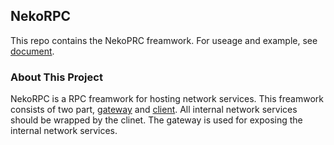 ## NekoRPC
This repo contains the NekoPRC freamwork.
For useage and example, see [document](/document).

### About This Project
NekoRPC is a RPC freamwork for hosting network services. 
This freamwork consists of two part, [gateway](/gateway) and [client](/client).
All internal network services should be wrapped by the clinet.
The gateway is used for exposing the internal network services.

 
